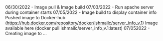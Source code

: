 06/30/2022 - Image pull & Image build
07/03/2022 - Run apache server during container starts
07/05/2022 - Image build to display container info
	     Pushed image to Docker-hub (https://hub.docker.com/repository/docker/ishmailc/server_info_v.1)
	     Image available here (docker pull ishmailc/server_info_v.1:latest)
07/052022 - Creating image to ...
